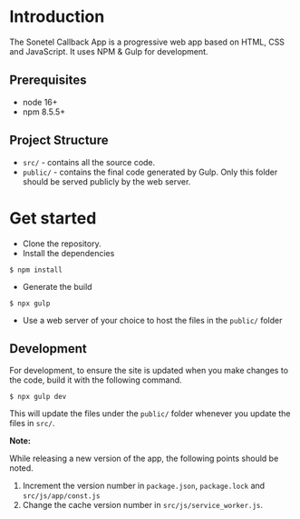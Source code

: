 # Introduction

The Sonetel Callback App is a progressive web app based on HTML, CSS and JavaScript. It uses NPM & Gulp for development.

## Prerequisites

- node 16+
- npm 8.5.5+

## Project Structure

- `src/` - contains all the source code.
- `public/` - contains the final code generated by Gulp. Only this folder should be served publicly by the web server.

# Get started

- Clone the repository.
- Install the dependencies
```
$ npm install
```
- Generate the build
```
$ npx gulp
```
- Use a web server of your choice to host the files in the `public/` folder

## Development

For development, to ensure the site is updated when you make changes to the code, build it with the following command. 
```
$ npx gulp dev
```
This will update the files under the `public/` folder whenever you update the files in `src/`.

**Note:**

While releasing a new version of the app, the following points should be noted.

1. Increment the version number in `package.json`, `package.lock` and `src/js/app/const.js`
2. Change the cache version number in `src/js/service_worker.js`.